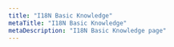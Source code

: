 ```yaml
---
title: "I18N Basic Knowledge"
metaTitle: "I18N Basic Knowledge"
metaDescription: "I18N Basic Knowledge page"
---
```


